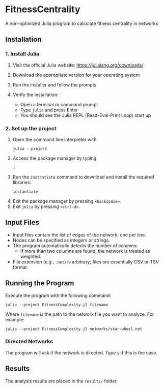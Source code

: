 # FitnessCentrality

A non-optimized Julia program to calculate fitness centrality in networks

## Installation

### 1. Install Julia

1. Visit the official Julia website: https://julialang.org/downloads/
2. Download the appropriate version for your operating system
3. Run the installer and follow the prompts

4. Verify the installation:
   - Open a terminal or command prompt
   - Type `julia` and press Enter
   - You should see the Julia REPL (Read-Eval-Print Loop) start up

### 2. Set up the project

1. Open the command line interpreter with:
   ```
   julia --project
   ```
2. Access the package manager by typing:
   ```
   ]
   ```
3. Run the `instantiate` command to download and install the required libraries:
   ```
   instantiate
   ```
4. Exit the package manager by pressing `<backspace>`.
5. Exit `julia` by pressing `<ctrl-d>`.

## Input Files

- Input files contain the list of edges of the network, one per line.
- Nodes can be specified as integers or strings.
- The program automatically detects the number of columns:
  - If more than two columns are found, the network is treated as weighted.
- File extension (e.g., `.net`) is arbitrary; files are essentially CSV or TSV format.

## Running the Program

Execute the program with the following command:

```
julia --project FitnessComplexity.jl filename
```

Where `filename` is the path to the network file you want to analyze. For example:

```
julia --project FitnessComplexity.jl networks/star-wheel.net
```

### Directed Networks

The program will ask if the network is directed. Type `y` if this is the case.

## Results

The analysis results are placed in the `results/` folder.